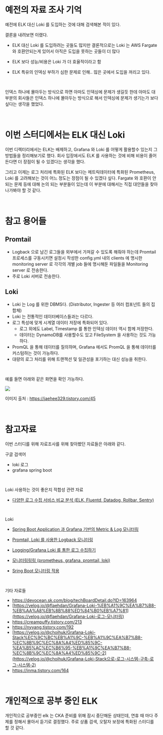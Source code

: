 # 예전의 자료 조사 기억

예전에 ELK 대신 Loki 를 도입하는 것에 대해 검색해본 적이 있다.<br/>

결론을 내려보면 이랬다.<br/>

- ELK 대신 Loki 를 도입하려는 곳들도 많지만 결론적으로는 Loki 는 AWS Fargate 와 호환안되는게 있어서 아직은 도입을 못하는 곳들이 더 많다

- ELK 보다 성능/비용은 Loki 가 더 효율적이라고 함

- ELK 특유의 인덱싱 부하가 심한 문제로 인해.. 많은 곳에서 도입을 꺼리고 있다.

<br/>



인덱스 하나에 몰아두는 방식으로 하면 아마도 인덱싱에 문제가 생길듯 한데 아마도 대부분의 회사들은 인덱스 하나에 몰아두는 방식으로 해서 인덱싱에 문제가 생기는가 보다 싶다는 생각을 했었다.<br/>

<br/>



# 이번 스터디에서는 ELK 대신 Loki

이번 디렉터리에서는 ELK는 배제하고, Grafana 와 Loki 를 어떻게 활용할수 있는지 그 방법들을 정리해보기로 했다. 회사 입장에서도 ELK 를 사용하는 것에 비해 비용이 줄어든다면 더 장점이 될 수 있겠다는 생각을 했다.<br/>

그리고 이제는 로그 처리에 특화된 ELK 보다는 메트릭데이터에 특화된 Prometheus, Loki 를 고려해보는 것이 어느 정도는 장점이 될 수 있겠다 싶다. Fargate 와 호환이 안되는 문제 등에 대해 논의 되는 부분들이 있는데 이 부분에 대해서는 직접 대안들을 찾아나가봐야 할 것 같다.<br/>

<br/>



# 참고 용어들

## Promtail

- Logback 으로 남긴 로그들을 외부에서 가져갈 수 있도록 해줘야 하는데 Promtail 프로세스를 구동시키면 설정시 작성한 config.yml 내의 clients 에 명시한 monitoring server 로 각각의 개별 job 들에 명시해둔 파일들을 Monitoring server 로 전송한다.
- 주로 Loki 서버로 전송한다.

## Loki

- Loki 는 Log 를 위한 DBMS다. (Distributor, Ingester 등 여러 컴포넌트 들의 집합체)
- Loki 는 전통적인 데이터베이스들과는 다르다.
- 로그 특성에 맞게 시계열 데이터 저장에 특화되어 있다.
  - 로그 외에도 Label, Timestamp 를 통한 인덱싱 데이터 역시 함께 저장한다.
  - 데이터는 DynamoDB를 사용할수도 있고 FileSystem 을 사용하는 것도 가능하다.
- PromQL 을 통해 데이터를 질의하며, Grafana 에서도 PromQL 을 통해 데이터를 커스텀하는 것이 가능하다.
- 대량의 로그 처리를 위해 트랜잭션 및 일관성을 포기하는 대신 성능을 취한다.

<br/>



예를 들면 아래와 같은 화면을 확인 가능하다.

![](https://img1.daumcdn.net/thumb/R1280x0/?scode=mtistory2&fname=https%3A%2F%2Fblog.kakaocdn.net%2Fdn%2FrK3id%2FbtsqZa4GLO8%2FwPalBfMM2mjDcipmXp7Pw1%2Fimg.png)

이미지 출처 : https://jaehee329.tistory.com/45

<br/>



# 참고자료

이번 스터디를 위해 자료조사를 위해 찾아봤던 자료들은 아래와 같다.

구글 검색어
- loki 로그
- grafana spring boot

<br/>



Loki 사용하는 것이 좋은지 적합성 관련 자료

- [다양한 로그 수집 서비스 비교 분석 (ELK, Fluentd, Datadog, Rollbar, Sentry)](https://velog.io/@thankspotato/%EB%8B%A4%EC%96%91%ED%95%9C-%EB%A1%9C%EA%B7%B8-%EC%88%98%EC%A7%91%EA%B8%B0-%EB%B9%84%EA%B5%90-%EB%B6%84%EC%84%9D-ELK-Fluentd-Datadog-Sentry)

<br/>



Loki

- [Spring Boot Application 과 Grafana 기반의 Metric & Log 모니터링](https://jaehee329.tistory.com/45)
- [Promtail, Loki 를 사용한 Logback 모니터링](https://velog.io/@roycewon/Promtail-Loki%EB%A5%BC-%EC%82%AC%EC%9A%A9%ED%95%9C-Logback-%EB%AA%A8%EB%8B%88%ED%84%B0%EB%A7%81)

- [Logging/Grafana Loki 를 통한 로그 수집하기](https://medium.com/@dudwls96/logging-grafana-loki-%ED%86%B5%ED%95%9C-%EB%A1%9C%EA%B7%B8-%EC%88%98%EC%A7%91%ED%95%98%EA%B8%B0-d57ba1b75ab3)
- [모니터링링링 (prometheus, grafana, promtail, loki)](https://velog.io/@junsj119/%EB%AA%A8%EB%8B%88%ED%84%B0%EB%A7%81-%EA%B4%80%EB%A0%A8)
- [Sring Boot 모니터링 적용](https://jujeol-jujeol.github.io/2021/10/28/Spring-Boot-%EB%AA%A8%EB%8B%88%ED%84%B0%EB%A7%81-%EC%A0%81%EC%9A%A9-2/)

<br/>



기타 자료들

- https://devocean.sk.com/blog/techBoardDetail.do?ID=163964
- [https://velog.io/@flaehdan/Grafana-Loki-%EB%A1%9C%EA%B7%B8-%EB%AA%A8%EB%8B%88%ED%84%B0%EB%A7%81](https://velog.io/@flaehdan/Grafana-Loki-로그-모니터링)
- https://creampuffy.tistory.com/213
- https://nyyang.tistory.com/192
- [https://velog.io/@choihuk/Grafana-Loki-Stack%EC%9C%BC%EB%A1%9C-%EB%A1%9C%EA%B7%B8-%EC%8B%9C%EC%8A%A4%ED%85%9C-%EA%B5%AC%EC%B6%95-%EB%A1%9C%EA%B7%B8-%EC%8B%9C%EC%8A%A4%ED%85%9C-2](https://velog.io/@choihuk/Grafana-Loki-Stack으로-로그-시스템-구축-로그-시스템-2)
- https://inma.tistory.com/164

<br/>



# 개인적으로 공부 중인 ELK

개인적으로 공부중인 elk 는 CKA 준비를 위해 잠시 중단해둔 상태인데, 연휴 때 마다 주제를 정해서 몰아서 듣기로 결정했다. 주로 상품 검색, 오탈자 보정에 특화된 스터디를 할 것 같다.<br/>

<br/>







